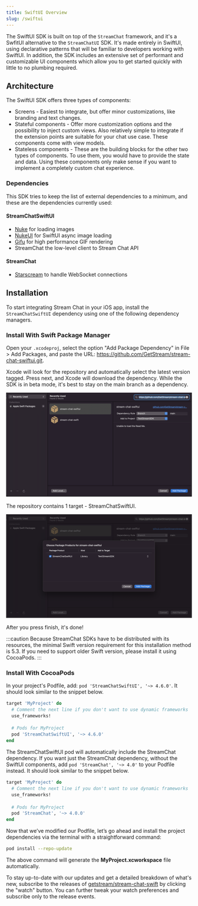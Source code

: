 ```yaml
---
title: SwiftUI Overview
slug: /swiftui
---
```


The SwiftUI SDK is built on top of the `StreamChat` framework, and it's a SwfitUI alternative to the `StreamChatUI` SDK. It's made entirely in SwiftUI, using declarative patterns that will be familiar to developers working with SwiftUI. In addition, the SDK includes an extensive set of performant and customizable UI components which allow you to get started quickly with little to no plumbing required.

## Architecture

The SwiftUI SDK offers three types of components:

- Screens - Easiest to integrate, but offer minor customizations, like branding and text changes.
- Stateful components - Offer more customization options and the possibility to inject custom views. Also relatively simple to integrate if the extension points are suitable for your chat use case. These components come with view models.
- Stateless components - These are the building blocks for the other two types of components. To use them, you would have to provide the state and data. Using these components only make sense if you want to implement a completely custom chat experience.

### Dependencies

This SDK tries to keep the list of external dependencies to a minimum, and these are the dependencies currently used:

#### StreamChatSwiftUI

- [Nuke](https://github.com/kean/Nuke) for loading images
- [NukeUI](https://github.com/kean/NukeUI) for SwiftUI async image loading  
- [Gifu](hhttps://github.com/kaishin/Gifu) for high performance GIF rendering
- StreamChat the low-level client to Stream Chat API

#### StreamChat

- [Starscream](https://github.com/daltoniam/Starscream) to handle WebSocket connections

## Installation

To start integrating Stream Chat in your iOS app, install the `StreamChatSwiftUI` dependency using one of the following dependency managers.

### Install With Swift Package Manager

Open your `.xcodeproj`, select the option "Add Package Dependency" in File > Add Packages, and paste the URL: https://github.com/GetStream/stream-chat-swiftui.git.

Xcode will look for the repository and automatically select the latest version tagged. Press next, and Xcode will download the dependency. While the SDK is in beta mode, it's best to stay on the main branch as a dependency.

![Screenshot shows Xcode with the Add Package Dependency dialog opened and Stream Chat iOS SDK GitHub URL in the input field](../assets/spm-sui-01.png)

The repository contains 1 target - StreamChatSwiftUI.

![Screenshot shows an Xcode screen with dependency targets to be selected](../assets/spm-sui-02.png)

After you press finish, it's done!

:::caution
Because StreamChat SDKs have to be distributed with its resources, the minimal Swift version requirement for this installation method is 5.3. If you need to support older Swift version, please install it using CocoaPods.
:::

### Install With CocoaPods

In your project's Podfile, add: `pod 'StreamChatSwiftUI', '~> 4.6.0'`. It should look similar to the snippet below.

```ruby
target 'MyProject' do
  # Comment the next line if you don't want to use dynamic frameworks
  use_frameworks!

  # Pods for MyProject
  pod 'StreamChatSwiftUI', '~> 4.6.0'
end
```

The StreamChatSwiftUI pod will automatically include the StreamChat dependency. If you want just the StreamChat dependency, without the SwiftUI components, add `pod 'StreamChat', '~> 4.0'` to your Podfile instead. It should look similar to the snippet below.

```ruby
target 'MyProject' do
  # Comment the next line if you don't want to use dynamic frameworks
  use_frameworks!

  # Pods for MyProject
  pod 'StreamChat', '~> 4.0.0'
end
```

Now that we’ve modified our Podfile, let’s go ahead and install the project dependencies via the terminal with a straightforward command:

```bash
pod install --repo-update
```

The above command will generate the **MyProject.xcworkspace** file automatically.

To stay up-to-date with our updates and get a detailed breakdown of what's new, subscribe to the releases of [getstream/stream-chat-swift](https://github.com/GetStream/stream-chat-swiftui/releases) by clicking the "watch" button. You can further tweak your watch preferences and subscribe only to the release events.

